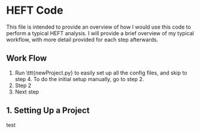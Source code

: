 # HEFT Code
This file is intended to provide an overview of how I would use this code to perform a typical HEFT analysis.
I will provide a brief overview of my typical workflow, with more detail provided for each step afterwards.

## Work Flow
1. Run \ttt{newProject.py} to easily set up all the config files, and skip to step 4.
To do the initial setup manually, go to step 2.
2. Step 2
4. Next step

## 1. Setting Up a Project
test
